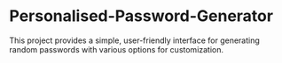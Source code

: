 # Personalised-Password-Generator
This project provides a simple, user-friendly interface for generating random passwords with various options for customization.
